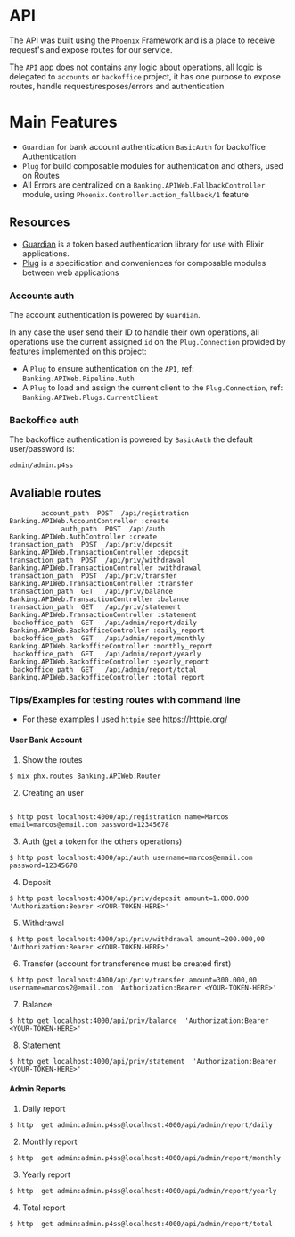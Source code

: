 # API

The API was built using the `Phoenix` Framework and is a place to receive request's and 
expose routes for our service.

The `API` app does not contains any logic about operations, all logic is delegated to `accounts` or `backoffice` project,
it has one purpose to expose routes, handle request/resposes/errors and authentication

# Main Features

- `Guardian` for bank account authentication `BasicAuth` for backoffice Authentication
- `Plug` for build composable modules for authentication and others, used on Routes
- All Errors are centralized on a `Banking.APIWeb.FallbackController` module, using `Phoenix.Controller.action_fallback/1` feature

## Resources

* [Guardian](https://github.com/ueberauth/guardian) is a token based authentication library for use with Elixir applications.
* [Plug](https://github.com/elixir-plug/plug) is a specification and conveniences for composable modules between web applications

### Accounts auth

The account authentication is powered by `Guardian`. 

In any case the user send their ID to handle their own operations, 
all operations use the current assigned `id` on the `Plug.Connection` provided 
by features implemented on this project:

* A `Plug` to ensure authentication on the `API`, ref: `Banking.APIWeb.Pipeline.Auth`
* A `Plug` to load and assign the current client to the `Plug.Connection`, ref: `Banking.APIWeb.Plugs.CurrentClient`

### Backoffice auth

The backoffice authentication is powered by `BasicAuth` the default user/password is:

	admin/admin.p4ss

## Avaliable routes

			account_path  POST  /api/registration          Banking.APIWeb.AccountController :create
				 auth_path  POST  /api/auth                  Banking.APIWeb.AuthController :create
	transaction_path  POST  /api/priv/deposit          Banking.APIWeb.TransactionController :deposit
	transaction_path  POST  /api/priv/withdrawal       Banking.APIWeb.TransactionController :withdrawal
	transaction_path  POST  /api/priv/transfer         Banking.APIWeb.TransactionController :transfer
	transaction_path  GET   /api/priv/balance          Banking.APIWeb.TransactionController :balance
	transaction_path  GET   /api/priv/statement        Banking.APIWeb.TransactionController :statement
	 backoffice_path  GET   /api/admin/report/daily    Banking.APIWeb.BackofficeController :daily_report
	 backoffice_path  GET   /api/admin/report/monthly  Banking.APIWeb.BackofficeController :monthly_report
	 backoffice_path  GET   /api/admin/report/yearly   Banking.APIWeb.BackofficeController :yearly_report
	 backoffice_path  GET   /api/admin/report/total    Banking.APIWeb.BackofficeController :total_report
	 
		 
### Tips/Examples for testing routes with command line

- For these examples I used `httpie`
 see <https://httpie.org/>

#### User Bank Account

1. Show the routes

```shell
$ mix phx.routes Banking.APIWeb.Router
```

2. Creating an user

```shell

$ http post localhost:4000/api/registration name=Marcos email=marcos@email.com password=12345678
```

3. Auth (get a token for the others operations)

```shell
$ http post localhost:4000/api/auth username=marcos@email.com password=12345678             
```

4. Deposit 

```shell
$ http post localhost:4000/api/priv/deposit amount=1.000.000 'Authorization:Bearer <YOUR-TOKEN-HERE>'
```

5. Withdrawal

```shell
$ http post localhost:4000/api/priv/withdrawal amount=200.000,00 'Authorization:Bearer <YOUR-TOKEN-HERE>'
```

6. Transfer (account for transference must be created first)

```shell
$ http post localhost:4000/api/priv/transfer amount=300.000,00 username=marcos2@email.com 'Authorization:Bearer <YOUR-TOKEN-HERE>'
```

7. Balance

```shell
$ http get localhost:4000/api/priv/balance  'Authorization:Bearer <YOUR-TOKEN-HERE>'
```

8. Statement

```shell
$ http get localhost:4000/api/priv/statement  'Authorization:Bearer <YOUR-TOKEN-HERE>'
```

#### Admin Reports

1. Daily report

```shell
$ http  get admin:admin.p4ss@localhost:4000/api/admin/report/daily
```

2. Monthly report

```shell
$ http  get admin:admin.p4ss@localhost:4000/api/admin/report/monthly
```

3. Yearly report

```shell
$ http  get admin:admin.p4ss@localhost:4000/api/admin/report/yearly
```

4. Total report

```shell
$ http  get admin:admin.p4ss@localhost:4000/api/admin/report/total
```